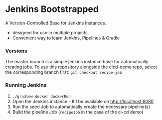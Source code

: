 # Jenkins Bootstrapped

A Version-Controlled Base for Jenkins Instances.

- designed for use in multiple projects
- Convenient way to learn Jenkins, Pipelines & Gradle


### Versions

The master branch is a simple jenkins instance base for automatically creating jobs. To use this repository alongside the cicd-demo repo, select the corresponding branch first: `git checkout recipe-job`

### Running Jenkins

1. `./gradlew docker dockerRun`
2. Open the Jenkins instance - It'l be available on [http://localhost:8080](http://localhost:8080)
3. Run the seed Job to automatically create the necessary pipeline(s)
4. Build the pipeline Job (`recipeJob` in the case of the ci-cd demo)
